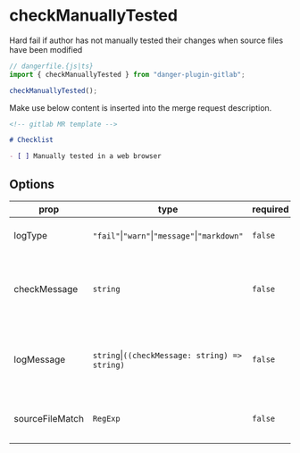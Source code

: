 # checkManuallyTested

Hard fail if author has not manually tested their changes when source files have been modified

```javascript
// dangerfile.{js|ts}
import { checkManuallyTested } from "danger-plugin-gitlab";

checkManuallyTested();
```

Make use below content is inserted into the merge request description.

```markdown
<!-- gitlab MR template -->

# Checklist

- [ ] Manually tested in a web browser
```

## Options

| prop            | type                                           | required | default                                                                                      | description                                               |
| --------------- | ---------------------------------------------- | -------- | -------------------------------------------------------------------------------------------- | --------------------------------------------------------- |
| logType         | `"fail"`\|`"warn"`\|`"message"`\|`"markdown"`  | `false`  | `"fail"`                                                                                     | The type of log function                                  |
| checkMessage    | `string`                                       | `false`  | `"Manually tested in a web browser"`                                                         | The target message used in the description to be checked  |
| logMessage      | `string`\|`((checkMessage: string) => string)` | `false`  | `"${checkMessage} is unchecked in the MR description when source files have been modified."` | The log message that will be printed when the check fails |
| sourceFileMatch | `RegExp`                                       | `false`  | `.js` or `.jsx`or `.ts` or `.tsx` below `src/` exclude `*.test.*`                            | The matcher for changed source files                      |
